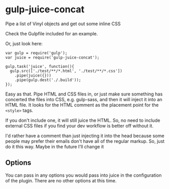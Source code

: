 # gulp-juice-concat
Pipe a list of Vinyl objects and get out some inline CSS

Check the Gulpfile included for an example.

Or, just look here:

```
var gulp = require('gulp');
var juice = require('gulp-juice-concat');

gulp.task('juice', function(){
  gulp.src(['./test/**/*.html', './test/**/*.css'])
    .pipe(juice({}))
    .pipe(gulp.dest('./.build'));
});
```

Easy as that. Pipe HTML and CSS files in, or just make sure something has concerted the files into CSS,
e.g. gulp-sass, and then it will inject it into an HTML file. It looks for the HTML comment <!-- juice.inject -->
as the placement point for the `<style>` tags. 

If you don't include one, it will still juice the HTML. So, no need to include external CSS files if you find
your dev workflow is better off without it.

I'd rather have a comment than just injecting it into the head because some people may prefer their emails don't
have all of the regular markup. So, just do it this way. Maybe in the future I'll change it

## Options

You can pass in any options you would pass into juice in the configuration of the plugin. There are no other options at this time.
